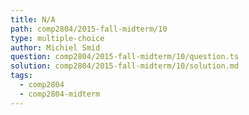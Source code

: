 ```yaml
---
title: N/A
path: comp2804/2015-fall-midterm/10
type: multiple-choice
author: Michiel Smid
question: comp2804/2015-fall-midterm/10/question.ts
solution: comp2804/2015-fall-midterm/10/solution.md
tags:
  - comp2804
  - comp2804-midterm
---
```

